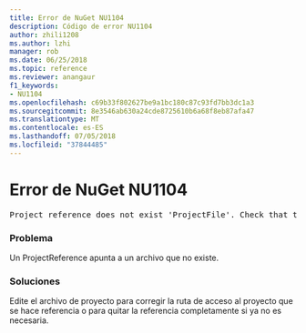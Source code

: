 ```yaml
---
title: Error de NuGet NU1104
description: Código de error NU1104
author: zhili1208
ms.author: lzhi
manager: rob
ms.date: 06/25/2018
ms.topic: reference
ms.reviewer: anangaur
f1_keywords:
- NU1104
ms.openlocfilehash: c69b33f802627be9a1bc180c87c93fd7bb3dc1a3
ms.sourcegitcommit: 8e3546ab630a24cde8725610b6a68f8eb87afa47
ms.translationtype: MT
ms.contentlocale: es-ES
ms.lasthandoff: 07/05/2018
ms.locfileid: "37844485"
---
```

# <a name="nuget-error-nu1104"></a>Error de NuGet NU1104

<pre>Project reference does not exist 'ProjectFile'. Check that the project reference is valid and that the project file exists.</pre>

### <a name="issue"></a>Problema
Un ProjectReference apunta a un archivo que no existe.

### <a name="solution"></a>Soluciones
Edite el archivo de proyecto para corregir la ruta de acceso al proyecto que se hace referencia o para quitar la referencia completamente si ya no es necesaria.